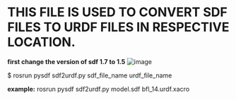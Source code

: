 # THIS  FILE IS USED TO CONVERT SDF FILES TO URDF FILES IN RESPECTIVE LOCATION. 
  **first change the version of sdf 1.7 to 1.5** 
 ![image](https://user-images.githubusercontent.com/121598999/211146458-287c0a12-d17e-4814-89e7-03fee86e6e50.png)


$ rosrun pysdf sdf2urdf.py  sdf_file_name   urdf_file_name

**example:** rosrun pysdf sdf2urdf.py model.sdf bfl_14.urdf.xacro
